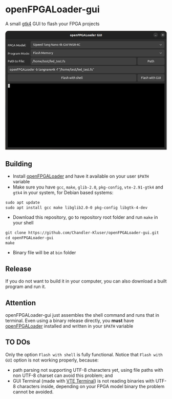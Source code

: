 # openFPGALoader-gui
A small [gtk4](https://www.gtk.org/) GUI to flash your FPGA projects
<p align="center">
  <img src="media\window.png">
</p>

## Building
- Install [openFPGALoader](https://github.com/trabucayre/openFPGALoader) and have it available on your user `$PATH` variable
- Make sure you have `gcc`, `make`, `glib-2.0`, `pkg-config`, `vte-2.91-gtk4` and `gtk4` in your system, for Debian based systems:
```
sudo apt update
sudo apt install gcc make libglib2.0-0 pkg-config libgtk-4-dev
```
- Download this repository, go to repository root folder and run `make` in your shell
```
git clone https://github.com/Chandler-Kluser/openFPGALoader-gui.git
cd openFPGALoader-gui
make
```
- Binary file will be at `bin` folder
## Release
If you do not want to build it in your computer, you can also download a built program and run it.
## Attention
openFPGALoader-gui just assembles the shell command and runs that in terminal. Even using a binary release directly, you **must** have [openFPGALoader](https://github.com/trabucayre/openFPGALoader) installed and written in your `$PATH` variable
## TO DOs
Only the option `Flash with shell` is fully functional. Notice that `Flash with GUI` option is not working properly, because:
- path parsing not supporting UTF-8 characters yet, using file paths with non UTF-8 charset can avoid this problem; and
- GUI Terminal (made with [VTE Terminal](https://github.com/GNOME/vte)) is not reading binaries with UTF-8 characters inside, depending on your FPGA model binary the problem cannot be avoided.
